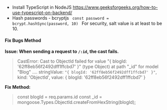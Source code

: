 - Install TypeScript in NodeJS
https://www.geeksforgeeks.org/how-to-use-typescript-on-backend/
- Hash passwords - bcryptjs
<code> const password = bcrypt.hashSync(password, 10) </code>
For security, salt value is at least to be 10.


#### Fix Bugs Method
 
<strong>Issue: When sending a request to <code>/:id</code>, the cast fails.</strong>
> CastError: Cast to ObjectId failed for value "{ blogId: '62ff8eb56f2492dff1ffcbd7' }" (type Object) at path "_id" for model "Blog"  ....
  stringValue: `"{ blogId: '62ff8eb56f2492dff1ffcbd7' }"`,
  kind: 'ObjectId',
  value: { blogId: '62ff8eb56f2492dff1ffcbd7' }

<strong>Fix Method: </strong>
>   const blogId = req.params.id
    const _id = mongoose.Types.ObjectId.createFromHexString(blogId);
